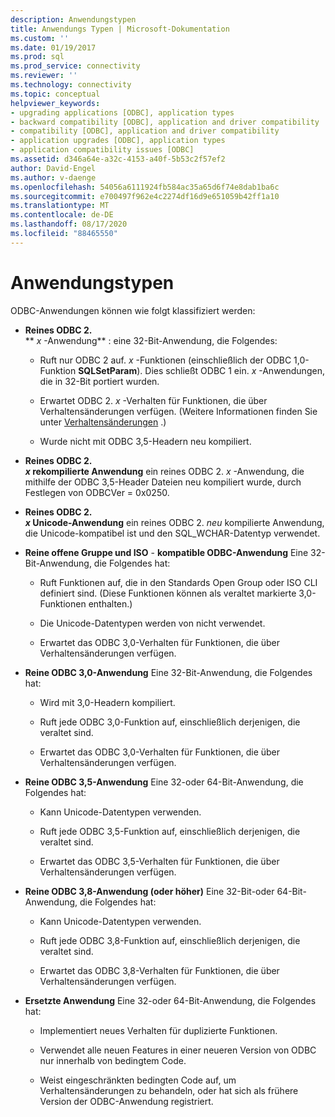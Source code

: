 ```yaml
---
description: Anwendungstypen
title: Anwendungs Typen | Microsoft-Dokumentation
ms.custom: ''
ms.date: 01/19/2017
ms.prod: sql
ms.prod_service: connectivity
ms.reviewer: ''
ms.technology: connectivity
ms.topic: conceptual
helpviewer_keywords:
- upgrading applications [ODBC], application types
- backward compatibility [ODBC], application and driver compatibility
- compatibility [ODBC], application and driver compatibility
- application upgrades [ODBC], application types
- application compatibility issues [ODBC]
ms.assetid: d346a64e-a32c-4153-a40f-5b53c2f57ef2
author: David-Engel
ms.author: v-daenge
ms.openlocfilehash: 54056a6111924fb584ac35a65d6f74e8dab1ba6c
ms.sourcegitcommit: e700497f962e4c2274df16d9e651059b42ff1a10
ms.translationtype: MT
ms.contentlocale: de-DE
ms.lasthandoff: 08/17/2020
ms.locfileid: "88465550"
---
```

# <a name="types-of-applications"></a>Anwendungstypen
ODBC-Anwendungen können wie folgt klassifiziert werden:  
  
-   **Reines ODBC 2.**  
     ** _x_ -Anwendung** : eine 32-Bit-Anwendung, die Folgendes:  
  
    -   Ruft nur ODBC 2 auf. *x* -Funktionen (einschließlich der ODBC 1,0-Funktion **SQLSetParam**). Dies schließt ODBC 1 ein. *x* -Anwendungen, die in 32-Bit portiert wurden.  
  
    -   Erwartet ODBC 2. *x* -Verhalten für Funktionen, die über Verhaltensänderungen verfügen. (Weitere Informationen finden Sie unter [Verhaltensänderungen](../../../odbc/reference/develop-app/behavioral-changes.md) .)  
  
    -   Wurde nicht mit ODBC 3,5-Headern neu kompiliert.  
  
-   **Reines ODBC 2.**  
     **_x_ rekompilierte Anwendung** ein reines ODBC 2. *x* -Anwendung, die mithilfe der ODBC 3,5-Header Dateien neu kompiliert wurde, durch Festlegen von ODBCVer = 0x0250.  
  
-   **Reines ODBC 2.**  
     **_x_ Unicode-Anwendung** ein reines ODBC 2. *neu* kompilierte Anwendung, die Unicode-kompatibel ist und den SQL_WCHAR-Datentyp verwendet.  
  
-   **Reine offene Gruppe und ISO** - **kompatible ODBC-Anwendung** Eine 32-Bit-Anwendung, die Folgendes hat:  
  
    -   Ruft Funktionen auf, die in den Standards Open Group oder ISO CLI definiert sind. (Diese Funktionen können als veraltet markierte 3,0-Funktionen enthalten.)  
  
    -   Die Unicode-Datentypen werden von nicht verwendet.  
  
    -   Erwartet das ODBC 3,0-Verhalten für Funktionen, die über Verhaltensänderungen verfügen.  
  
-   **Reine ODBC 3,0-Anwendung** Eine 32-Bit-Anwendung, die Folgendes hat:  
  
    -   Wird mit 3,0-Headern kompiliert.  
  
    -   Ruft jede ODBC 3,0-Funktion auf, einschließlich derjenigen, die veraltet sind.  
  
    -   Erwartet das ODBC 3,0-Verhalten für Funktionen, die über Verhaltensänderungen verfügen.  
  
-   **Reine ODBC 3,5-Anwendung** Eine 32-oder 64-Bit-Anwendung, die Folgendes hat:  
  
    -   Kann Unicode-Datentypen verwenden.  
  
    -   Ruft jede ODBC 3,5-Funktion auf, einschließlich derjenigen, die veraltet sind.  
  
    -   Erwartet das ODBC 3,5-Verhalten für Funktionen, die über Verhaltensänderungen verfügen.  
  
-   **Reine ODBC 3,8-Anwendung (oder höher)** Eine 32-Bit-oder 64-Bit-Anwendung, die Folgendes hat:  
  
    -   Kann Unicode-Datentypen verwenden.  
  
    -   Ruft jede ODBC 3,8-Funktion auf, einschließlich derjenigen, die veraltet sind.  
  
    -   Erwartet das ODBC 3,8-Verhalten für Funktionen, die über Verhaltensänderungen verfügen.  
  
-   **Ersetzte Anwendung** Eine 32-oder 64-Bit-Anwendung, die Folgendes hat:  
  
    -   Implementiert neues Verhalten für duplizierte Funktionen.  
  
    -   Verwendet alle neuen Features in einer neueren Version von ODBC nur innerhalb von bedingtem Code.  
  
    -   Weist eingeschränkten bedingten Code auf, um Verhaltensänderungen zu behandeln, oder hat sich als frühere Version der ODBC-Anwendung registriert.

